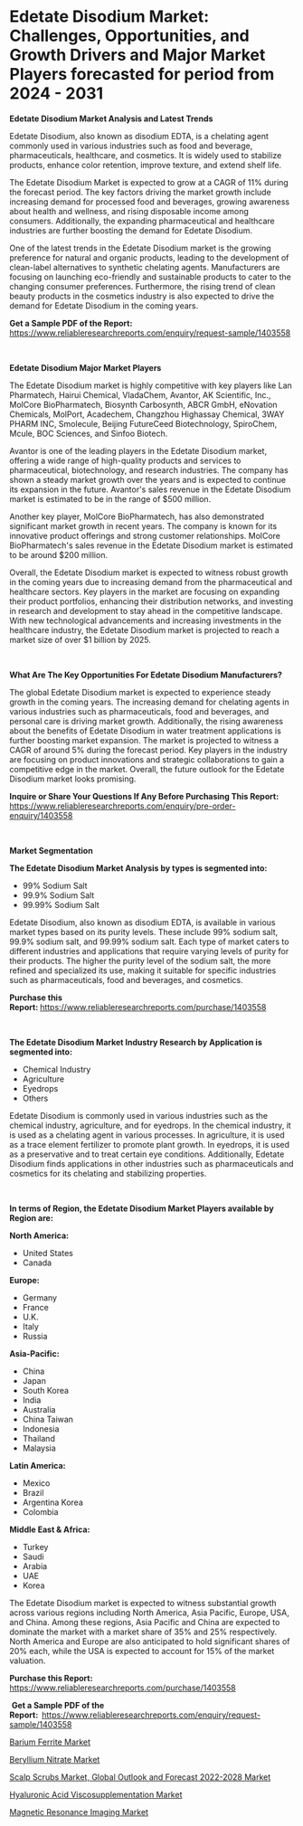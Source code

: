 <p><h1>Edetate Disodium Market: Challenges, Opportunities, and Growth Drivers and Major Market Players forecasted for period from 2024 - 2031</h1></p><p><strong>Edetate Disodium Market Analysis and Latest Trends</strong></p>
<p><p>Edetate Disodium, also known as disodium EDTA, is a chelating agent commonly used in various industries such as food and beverage, pharmaceuticals, healthcare, and cosmetics. It is widely used to stabilize products, enhance color retention, improve texture, and extend shelf life.</p><p>The Edetate Disodium Market is expected to grow at a CAGR of 11% during the forecast period. The key factors driving the market growth include increasing demand for processed food and beverages, growing awareness about health and wellness, and rising disposable income among consumers. Additionally, the expanding pharmaceutical and healthcare industries are further boosting the demand for Edetate Disodium.</p><p>One of the latest trends in the Edetate Disodium market is the growing preference for natural and organic products, leading to the development of clean-label alternatives to synthetic chelating agents. Manufacturers are focusing on launching eco-friendly and sustainable products to cater to the changing consumer preferences. Furthermore, the rising trend of clean beauty products in the cosmetics industry is also expected to drive the demand for Edetate Disodium in the coming years.</p></p>
<p><strong>Get a Sample PDF of the Report:&nbsp;</strong> <a href="https://www.reliableresearchreports.com/enquiry/request-sample/1403558">https://www.reliableresearchreports.com/enquiry/request-sample/1403558</a></p>
<p>&nbsp;</p>
<p><strong>Edetate Disodium Major Market Players</strong></p>
<p><p>The Edetate Disodium market is highly competitive with key players like Lan Pharmatech, Hairui Chemical, VladaChem, Avantor, AK Scientific, Inc., MolCore BioPharmatech, Biosynth Carbosynth, ABCR GmbH, eNovation Chemicals, MolPort, Acadechem, Changzhou Highassay Chemical, 3WAY PHARM INC, Smolecule, Beijing FutureCeed Biotechnology, SpiroChem, Mcule, BOC Sciences, and Sinfoo Biotech.</p><p>Avantor is one of the leading players in the Edetate Disodium market, offering a wide range of high-quality products and services to pharmaceutical, biotechnology, and research industries. The company has shown a steady market growth over the years and is expected to continue its expansion in the future. Avantor's sales revenue in the Edetate Disodium market is estimated to be in the range of $500 million.</p><p>Another key player, MolCore BioPharmatech, has also demonstrated significant market growth in recent years. The company is known for its innovative product offerings and strong customer relationships. MolCore BioPharmatech's sales revenue in the Edetate Disodium market is estimated to be around $200 million.</p><p>Overall, the Edetate Disodium market is expected to witness robust growth in the coming years due to increasing demand from the pharmaceutical and healthcare sectors. Key players in the market are focusing on expanding their product portfolios, enhancing their distribution networks, and investing in research and development to stay ahead in the competitive landscape. With new technological advancements and increasing investments in the healthcare industry, the Edetate Disodium market is projected to reach a market size of over $1 billion by 2025.</p></p>
<p>&nbsp;</p>
<p><strong>What Are The Key Opportunities For Edetate Disodium Manufacturers?</strong></p>
<p><p>The global Edetate Disodium market is expected to experience steady growth in the coming years. The increasing demand for chelating agents in various industries such as pharmaceuticals, food and beverages, and personal care is driving market growth. Additionally, the rising awareness about the benefits of Edetate Disodium in water treatment applications is further boosting market expansion. The market is projected to witness a CAGR of around 5% during the forecast period. Key players in the industry are focusing on product innovations and strategic collaborations to gain a competitive edge in the market. Overall, the future outlook for the Edetate Disodium market looks promising.</p></p>
<p><strong>Inquire or Share Your Questions If Any Before Purchasing This Report:</strong> <a href="https://www.reliableresearchreports.com/enquiry/pre-order-enquiry/1403558">https://www.reliableresearchreports.com/enquiry/pre-order-enquiry/1403558</a></p>
<p>&nbsp;</p>
<p><strong>Market Segmentation</strong></p>
<p><strong>The Edetate Disodium Market Analysis by types is segmented into:</strong></p>
<p><ul><li>99% Sodium Salt</li><li>99.9% Sodium Salt</li><li>99.99% Sodium Salt</li></ul></p>
<p><p>Edetate Disodium, also known as disodium EDTA, is available in various market types based on its purity levels. These include 99% sodium salt, 99.9% sodium salt, and 99.99% sodium salt. Each type of market caters to different industries and applications that require varying levels of purity for their products. The higher the purity level of the sodium salt, the more refined and specialized its use, making it suitable for specific industries such as pharmaceuticals, food and beverages, and cosmetics.</p></p>
<p><strong>Purchase this Report:&nbsp;</strong><a href="https://www.reliableresearchreports.com/purchase/1403558">https://www.reliableresearchreports.com/purchase/1403558</a></p>
<p>&nbsp;</p>
<p><strong>The Edetate Disodium Market Industry Research by Application is segmented into:</strong></p>
<p><ul><li>Chemical Industry</li><li>Agriculture</li><li>Eyedrops</li><li>Others</li></ul></p>
<p><p>Edetate Disodium is commonly used in various industries such as the chemical industry, agriculture, and for eyedrops. In the chemical industry, it is used as a chelating agent in various processes. In agriculture, it is used as a trace element fertilizer to promote plant growth. In eyedrops, it is used as a preservative and to treat certain eye conditions. Additionally, Edetate Disodium finds applications in other industries such as pharmaceuticals and cosmetics for its chelating and stabilizing properties.</p></p>
<p>&nbsp;</p>
<p><strong>In terms of Region, the Edetate Disodium Market Players available by Region are:</strong></p>
<p>
    <p> <strong> North America: </strong>
        <ul>
            <li>United States</li>
            <li>Canada</li>
        </ul>
        </p> 
    <p> <strong> Europe: </strong>
        <ul>
            <li>Germany</li>
            <li>France</li>
            <li>U.K.</li>
            <li>Italy</li>
            <li>Russia</li>
        </ul>
        </p> 
    <p> <strong> Asia-Pacific: </strong>
        <ul>
            <li>China</li>
            <li>Japan</li>
            <li>South Korea</li>
            <li>India</li>
            <li>Australia</li>
            <li>China Taiwan</li>
            <li>Indonesia</li>
            <li>Thailand</li>
            <li>Malaysia</li>
        </ul>
        </p> 
    <p> <strong> Latin America: </strong>
        <ul>
            <li>Mexico</li>
            <li>Brazil</li>
            <li>Argentina Korea</li>
            <li>Colombia</li>
        </ul>
        </p> 
    <p> <strong> Middle East & Africa: </strong>
        <ul>
            <li>Turkey</li>
            <li>Saudi</li>
            <li>Arabia</li>
            <li>UAE</li>
            <li>Korea</li>
        </ul>
    </p>
    </p>
<p><p>The Edetate Disodium market is expected to witness substantial growth across various regions including North America, Asia Pacific, Europe, USA, and China. Among these regions, Asia Pacific and China are expected to dominate the market with a market share of 35% and 25% respectively. North America and Europe are also anticipated to hold significant shares of 20% each, while the USA is expected to account for 15% of the market valuation.</p></p>
<p><strong>Purchase this Report: </strong><a href="https://www.reliableresearchreports.com/purchase/1403558">https://www.reliableresearchreports.com/purchase/1403558</a></p>
<p>&nbsp;<strong>Get a Sample PDF of the Report:&nbsp;&nbsp;</strong><a href="https://www.reliableresearchreports.com/enquiry/request-sample/1403558">https://www.reliableresearchreports.com/enquiry/request-sample/1403558</a></p>
<p><strong></strong></p>
<p><p><a href="https://github.com/josesg55/Market-Research-Report-List-1/blob/main/barium-ferrite-market.md">Barium Ferrite Market</a></p><p><a href="https://github.com/mancsybtousav/Market-Research-Report-List-1/blob/main/beryllium-nitrate-market.md">Beryllium Nitrate Market</a></p><p><a href="https://picayune-night-cbd.notion.site/Scalp-Scrubs-Market-Global-Outlook-and-Forecast-2022-2028-Market-Growth-Market-Trends-COVID-19-Im-b5901c43b835481d965ba8af51d065c8">Scalp Scrubs Market, Global Outlook and Forecast 2022-2028 Market</a></p><p><a href="https://view.publitas.com/reportprime-1/hyaluronic-acid-viscosupplementation-market-size-market-share-and-global-market-analysis-report-2024-2031/">Hyaluronic Acid Viscosupplementation Market</a></p><p><a href="https://view.publitas.com/reportprime-1/magnetic-resonance-imaging-market-research-report-reveals-the-latest-trends-and-opportunities-of-this-market-for-period-from-2024-2031/">Magnetic Resonance Imaging Market</a></p></p>